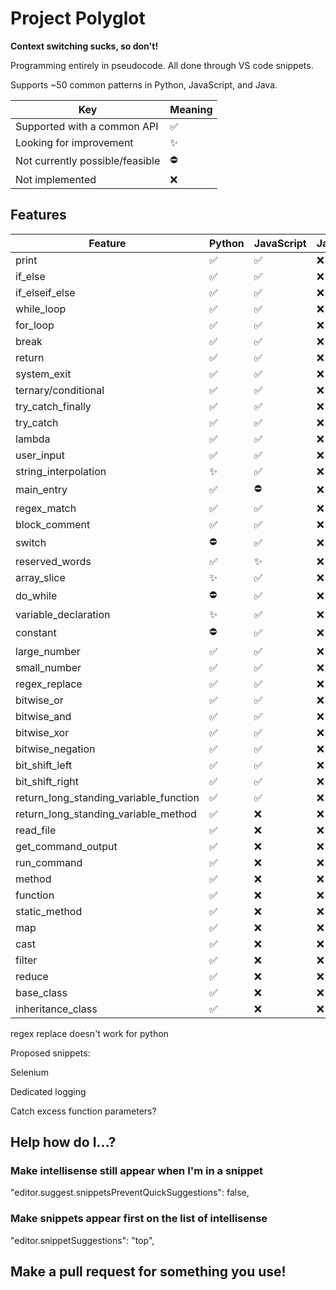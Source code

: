 # Project Polyglot

**Context switching sucks, so don't!**

Programming entirely in pseudocode. All done through VS code snippets.

Supports ~50 common patterns in Python, JavaScript, and Java.

| Key                             | Meaning  |
| ------------------------------- | -------- |
| Supported with a common API     | &#9989;  |
| Looking for improvement         | &#10024; |
| Not currently possible/feasible | &#9940;  |
| Not implemented                 | &#10060; |

## Features

| Feature                                | Python   | JavaScript | Java     |
| -------------------------------------- | -------- | ---------- | -------- |
| print                                  | &#9989;  | &#9989;    | &#10060; |
| if_else                                | &#9989;  | &#9989;    | &#10060; |
| if_elseif_else                         | &#9989;  | &#9989;    | &#10060; |
| while_loop                             | &#9989;  | &#9989;    | &#10060; |
| for_loop                               | &#9989;  | &#9989;    | &#10060; |
| break                                  | &#9989;  | &#9989;    | &#10060; |
| return                                 | &#9989;  | &#9989;    | &#10060; |
| system_exit                            | &#9989;  | &#9989;    | &#10060; |
| ternary/conditional                    | &#9989;  | &#9989;    | &#10060; |
| try_catch_finally                      | &#9989;  | &#9989;    | &#10060; |
| try_catch                              | &#9989;  | &#9989;    | &#10060; |
| lambda                                 | &#9989;  | &#9989;    | &#10060; |
| user_input                             | &#9989;  | &#9989;    | &#10060; |
| string_interpolation                   | &#10024; | &#9989;    | &#10060; |
| main_entry                             | &#9989;  | &#9940;    | &#10060; |
| regex_match                            | &#9989;  | &#9989;    | &#10060; |
| block_comment                          | &#9989;  | &#9989;    | &#10060; |
| switch                                 | &#9940;  | &#9989;    | &#10060; |
| reserved_words                         | &#9989;  | &#10024;   | &#10060; |
| array_slice                            | &#10024; | &#9989;    | &#10060; |
| do_while                               | &#9940;  | &#9989;    | &#10060; |
| variable_declaration                   | &#10024; | &#9989;    | &#10060; |
| constant                               | &#9940;  | &#9989;    | &#10060; |
| large_number                           | &#9989;  | &#9989;    | &#10060; |
| small_number                           | &#9989;  | &#9989;    | &#10060; |
| regex_replace                          | &#9989;  | &#9989;    | &#10060; |
| bitwise_or                             | &#9989;  | &#9989;    | &#10060; |
| bitwise_and                            | &#9989;  | &#9989;    | &#10060; |
| bitwise_xor                            | &#9989;  | &#9989;    | &#10060; |
| bitwise_negation                       | &#9989;  | &#9989;    | &#10060; |
| bit_shift_left                         | &#9989;  | &#9989;    | &#10060; |
| bit_shift_right                        | &#9989;  | &#9989;    | &#10060; |
| return_long_standing_variable_function | &#9989;  | &#9989;    | &#10060; |
| return_long_standing_variable_method   | &#9989;  | &#10060;   | &#10060; |
| read_file                              | &#9989;  | &#10060;   | &#10060; |
| get_command_output                     | &#9989;  | &#10060;   | &#10060; |
| run_command                            | &#9989;  | &#10060;   | &#10060; |
| method                                 | &#9989;  | &#10060;   | &#10060; |
| function                               | &#9989;  | &#10060;   | &#10060; |
| static_method                          | &#9989;  | &#10060;   | &#10060; |
| map                                    | &#9989;  | &#10060;   | &#10060; |
| cast                                   | &#9989;  | &#10060;   | &#10060; |
| filter                                 | &#9989;  | &#10060;   | &#10060; |
| reduce                                 | &#9989;  | &#10060;   | &#10060; |
| base_class                             | &#9989;  | &#10060;   | &#10060; |
| inheritance_class                      | &#9989;  | &#10060;   | &#10060; |

regex replace doesn't work for python

Proposed snippets:

Selenium 

Dedicated logging

Catch excess function parameters?

## Help how do I...?

### Make intellisense still appear when I'm in a snippet

"editor.suggest.snippetsPreventQuickSuggestions": false,

### Make snippets appear first on the list of intellisense

"editor.snippetSuggestions": "top",

## Make a pull request for something you use!